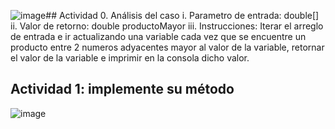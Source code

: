 ![image](https://github.com/user-attachments/assets/30c54e7e-8e6a-42bb-8340-4a8141df2a91)## Actividad 0. Análisis del caso
i. Parametro de entrada: double[]
ii. Valor de retorno: double productoMayor
iii. Instrucciones: Iterar el arreglo de entrada e ir actualizando una variable cada vez que se encuentre un producto entre 2 numeros adyacentes mayor al valor de la variable, retornar el valor de la variable e imprimir en la consola dicho valor.

## Actividad 1: implemente su método
![image](https://github.com/user-attachments/assets/1356f375-0e42-490d-bf9b-d9cc45a2843f)

